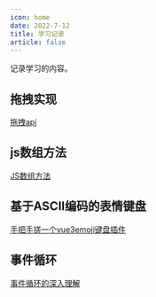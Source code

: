 ```yaml
---
icon: home
date: 2022-7-12
title: 学习记录
article: false
---
```


记录学习的内容。

<!-- more -->
## 拖拽实现
[拖拽api](drap.md)

## js数组方法
[JS数组方法](arrayFunction.md)

## 基于ASCII编码的表情键盘
[手把手搓一个vue3emoji键盘插件](EmojiKeyboard.md)

## 事件循环
[事件循环的深入理解](eventLoop.md)